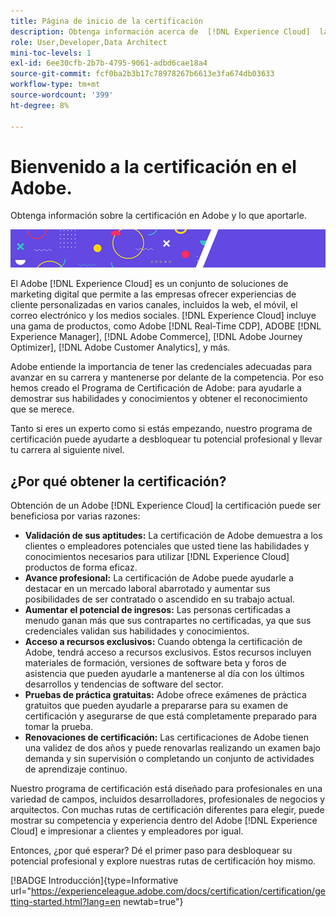 ```yaml
---
title: Página de inicio de la certificación
description: Obtenga información acerca de  [!DNL Experience Cloud]  la certificación en Adobe. Descubra lo que puede aportarle obtener la certificación.
role: User,Developer,Data Architect
mini-toc-levels: 1
exl-id: 6ee30cfb-2b7b-4795-9061-adbd6cae18a4
source-git-commit: fcf0ba2b3b17c78978267b6613e3fa674db03633
workflow-type: tm+mt
source-wordcount: '399'
ht-degree: 8%

---
```


# Bienvenido a la certificación en el Adobe.

Obtenga información sobre la certificación en Adobe y lo que aportarle.

![Titular](/help/certifications/assets/home_banner_smallwide.png)

El Adobe [!DNL Experience Cloud] es un conjunto de soluciones de marketing digital que permite a las empresas ofrecer experiencias de cliente personalizadas en varios canales, incluidos la web, el móvil, el correo electrónico y los medios sociales. [!DNL Experience Cloud] incluye una gama de productos, como Adobe [!DNL Real-Time CDP], ADOBE [!DNL Experience Manager], [!DNL Adobe Commerce], [!DNL Adobe Journey Optimizer], [!DNL Adobe Customer Analytics], y más.

Adobe entiende la importancia de tener las credenciales adecuadas para avanzar en su carrera y mantenerse por delante de la competencia. Por eso hemos creado el Programa de Certificación de Adobe: para ayudarle a demostrar sus habilidades y conocimientos y obtener el reconocimiento que se merece.

Tanto si eres un experto como si estás empezando, nuestro programa de certificación puede ayudarte a desbloquear tu potencial profesional y llevar tu carrera al siguiente nivel.

## ¿Por qué obtener la certificación?

Obtención de un Adobe [!DNL Experience Cloud] la certificación puede ser beneficiosa por varias razones:

* **Validación de sus aptitudes:** La certificación de Adobe demuestra a los clientes o empleadores potenciales que usted tiene las habilidades y conocimientos necesarios para utilizar [!DNL Experience Cloud] productos de forma eficaz.
* **Avance profesional:** La certificación de Adobe puede ayudarle a destacar en un mercado laboral abarrotado y aumentar sus posibilidades de ser contratado o ascendido en su trabajo actual.
* **Aumentar el potencial de ingresos:** Las personas certificadas a menudo ganan más que sus contrapartes no certificadas, ya que sus credenciales validan sus habilidades y conocimientos.
* **Acceso a recursos exclusivos:** Cuando obtenga la certificación de Adobe, tendrá acceso a recursos exclusivos. Estos recursos incluyen materiales de formación, versiones de software beta y foros de asistencia que pueden ayudarle a mantenerse al día con los últimos desarrollos y tendencias de software del sector.
* **Pruebas de práctica gratuitas:** Adobe ofrece exámenes de práctica gratuitos que pueden ayudarle a prepararse para su examen de certificación y asegurarse de que está completamente preparado para tomar la prueba.
* **Renovaciones de certificación:** Las certificaciones de Adobe tienen una validez de dos años y puede renovarlas realizando un examen bajo demanda y sin supervisión o completando un conjunto de actividades de aprendizaje continuo.

Nuestro programa de certificación está diseñado para profesionales en una variedad de campos, incluidos desarrolladores, profesionales de negocios y arquitectos. Con muchas rutas de certificación diferentes para elegir, puede mostrar su competencia y experiencia dentro del Adobe [!DNL Experience Cloud] e impresionar a clientes y empleadores por igual.

Entonces, ¿por qué esperar? Dé el primer paso para desbloquear su potencial profesional y explore nuestras rutas de certificación hoy mismo.

[!BADGE Introducción]{type=Informative url="https://experienceleague.adobe.com/docs/certification/certification/getting-started.html?lang=en newtab=true"}
